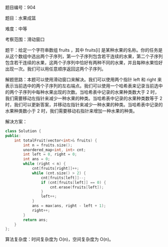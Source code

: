 题目编号：904

题目：水果成篮

难度：中等

考察范围：滑动窗口

题干：给定一个字符串数组 fruits ，其中 fruits[i] 是某种水果的名称。你的任务是从这个数组中选出两个子序列，第一个子序列包含若干连续的水果，第二个子序列包含若干连续的水果，这两个子序列中恰好有两种不同的水果，并且每种水果恰好出现一次。我们可以用任意顺序返回这两个子序列。

解题思路：本题可以使用滑动窗口来解决。我们可以使用两个指针 left 和 right 来表示当前选中的两个子序列的左右端点。我们可以使用一个哈希表来记录当前选中的两个子序列中每种水果出现的次数。当哈希表中记录的水果种类数大于 2 时，我们需要移动左指针来减少一种水果的种类。当哈希表中记录的水果种类数等于 2 时，我们可以更新答案，并移动左指针来减少一种水果的种类。当哈希表中记录的水果种类数小于 2 时，我们需要移动右指针来增加一种水果的种类。

解决方案：

```cpp
class Solution {
public:
    int totalFruit(vector<int>& fruits) {
        int n = fruits.size();
        unordered_map<int, int> cnt;
        int left = 0, right = 0;
        int ans = 0;
        while (right < n) {
            cnt[fruits[right]]++;
            while (cnt.size() > 2) {
                cnt[fruits[left]]--;
                if (cnt[fruits[left]] == 0) {
                    cnt.erase(fruits[left]);
                }
                left++;
            }
            ans = max(ans, right - left + 1);
            right++;
        }
        return ans;
    }
};
```

算法复杂度：时间复杂度为 O(n)，空间复杂度为 O(n)。